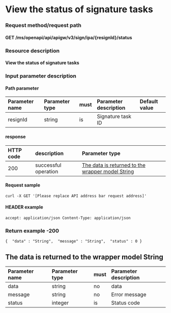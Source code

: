 # View the status of signature tasks

### Request method/request path

#### GET /ms/openapi/api/apigw/v3/sign/ipa/{resignId}/status

### Resource description

#### View the status of signature tasks

### Input parameter description

#### Path parameter

| Parameter name | Parameter type | must | Parameter description | Default value |
| :------------- | :------------- | :--- | :-------------------- | :------------ |
| resignId       | string         | is   | Signature task ID     |               |

#### response

| HTTP code | description          | Parameter type                                               |
| :-------- | :------------------- | :----------------------------------------------------------- |
| 200       | successful operation | [The data is returned to the wrapper model String](view-signature-task-status-information.md) |

#### Request sample

```
curl -X GET '[Please replace API address bar request address]' 
```

#### HEADER example

```
accept: application/json Content-Type: application/json 
```

### Return example -200

```
{  "data" : "String",  "message" : "String",  "status" : 0 } 
```

## The data is returned to the wrapper model String

| Parameter name | Parameter type | must | Parameter description |
| :------------- | :------------- | :--- | :-------------------- |
| data           | string         | no   | data                  |
| message        | string         | no   | Error message         |
| status         | integer        | is   | Status code           |
